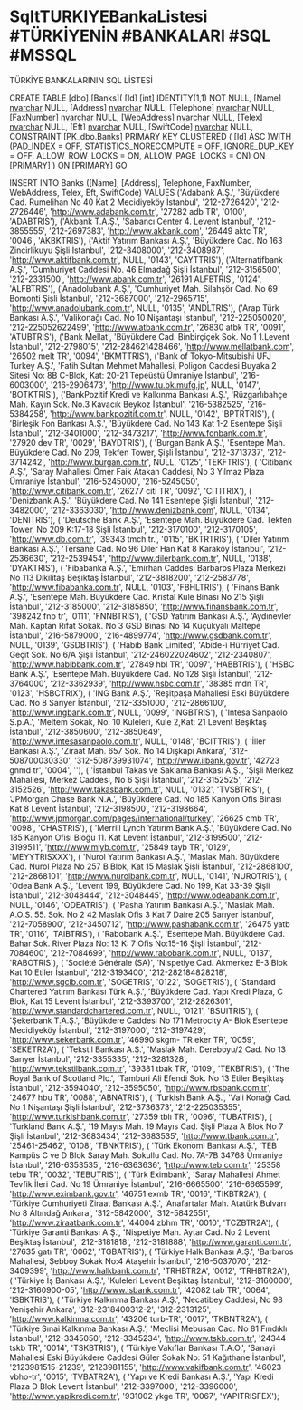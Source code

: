 # SqltTURKIYEBankaListesi #TÜRKİYENİN #BANKALARI #SQL #MSSQL
TÜRKİYE BANKALARININ  SQL LİSTESİ 



CREATE TABLE [dbo].[Banks](
	[Id] [int] IDENTITY(1,1) NOT NULL,
	[Name] [nvarchar](150) NULL,
	[Address] [nvarchar](250) NULL,
	[Telephone] [nvarchar](16) NULL,
	[FaxNumber] [nvarchar](16) NULL,
	[WebAddress] [nvarchar](64) NULL,
	[Telex] [nvarchar](34) NULL,
	[Eft] [nvarchar](4) NULL,
	[SwiftCode] [nvarchar](16) NULL,
 CONSTRAINT [PK_dbo.Banks] PRIMARY KEY CLUSTERED 
(
	[Id] ASC
)WITH (PAD_INDEX = OFF, STATISTICS_NORECOMPUTE = OFF, IGNORE_DUP_KEY = OFF, ALLOW_ROW_LOCKS = ON, ALLOW_PAGE_LOCKS = ON) ON [PRIMARY]
) ON [PRIMARY]
GO


INSERT INTO Banks ([Name], [Address], Telephone, FaxNumber, WebAddress, Telex, Eft, SwiftCode) VALUES
('Adabank A.Ş.', 'Büyükdere Cad. Rumelihan No 40 Kat 2 Mecidiyeköy İstanbul', '212-2726420', '212-2726446', 'http://www.adabank.com.tr', '27282 adb TR', '0100', 'ADABTRIS'),
('Akbank T.A.Ş.', 'Sabancı Center 4. Levent İstanbul', '212-3855555', '212-2697383', 'http://www.akbank.com', '26449 aktc TR', '0046', 'AKBKTRIS'),
('Aktif Yatırım Bankası A.Ş.', 'Büyükdere Cad. No 163 Zincirlikuyu Şişli İstanbul', '212-3408000', '212-3408987', 'http://www.aktifbank.com.tr', NULL, '0143', 'CAYTTRIS'),
('Alternatifbank A.Ş.', 'Cumhuriyet Caddesi No. 46 Elmadağ Şişli İstanbul', '212-3156500', '212-2331500', 'http://www.abank.com.tr', '26191 ALFBTRIS', '0124', 'ALFBTRIS'),
('Anadolubank A.Ş.', 'Cumhuriyet Mah. Silahşör Cad. No 69 Bomonti Şişli İstanbul', '212-3687000', '212-2965715', 'http://www.anadolubank.com.tr', NULL, '0135', 'ANDLTRIS'),
('Arap Türk Bankası A.Ş.', 'Valikonağı Cad. No 10 Nişantaşı İstanbul', '212-225050020', '212-225052622499', 'http://www.atbank.com.tr', '26830 atbk TR', '0091', 'ATUBTRIS'),
('Bank Mellat', 'Büyükdere Cad. Binbirçiçek Sok. No 1 1.Levent İstanbul', '212-2798015', '212-284621428466', 'http://www.mellatbank.com', '26502 melt TR', '0094', 'BKMTTRIS'),
('Bank of Tokyo-Mitsubishi UFJ Turkey A.Ş.', 'Fatih Sultan Mehmet Mahallesi, Poligon Caddesi Buyaka 2 Sitesi No: 8B C-Blok, Kat: 20-21 Tepeüstü Ümraniye İstanbul', '216-6003000', '216-2906473', 'http://www.tu.bk.mufg.jp', NULL, '0147', 'BOTKTRIS'),
('BankPozitif Kredi ve Kalkınma Bankası A.Ş.', 'Rüzgarlıbahçe Mah. Kayın Sok. No.3 Kavacık Beykoz İstanbul', '216-5382525', '216-5384258', 'http://www.bankpozitif.com.tr', NULL, '0142', 'BPTRTRIS'),
( 'Birleşik Fon Bankası A.Ş.', 'Büyükdere Cad. No 143 Kat 1-2 Esentepe Şişli İstanbul', '212-3401000', '212-3473217', 'http://www.fonbank.com.tr', '27920 dev TR', '0029', 'BAYDTRIS'),
( 'Burgan Bank A.Ş.', 'Esentepe Mah. Büyükdere Cad. No 209, Tekfen Tower, Şişli İstanbul', '212-3713737', '212-3714242', 'http://www.burgan.com.tr', NULL, '0125', 'TEKFTRIS'),
( 'Citibank A.Ş.', 'Saray Mahallesi Ömer Faik Atakan Caddesi, No 3 Yılmaz Plaza Ümraniye İstanbul', '216-5245000', '216-5245050', 'http://www.citibank.com.tr', '26277 citi TR', '0092', 'CITITRIX'),
( 'Denizbank A.Ş.', 'Büyükdere Cad. No 141 Esentepe Şişli İstanbul', '212-3482000', '212-3363030', 'http://www.denizbank.com', NULL, '0134', 'DENITRIS'),
( 'Deutsche Bank A.Ş.', 'Esentepe Mah. Büyükdere Cad. Tekfen Tower, No 209 K:17-18 Şişli İstanbul', '212-3170100', '212-3170105', 'http://www.db.com.tr', '39343 tmch tr.', '0115', 'BKTRTRIS'),
( 'Diler Yatırım Bankası A.Ş.', 'Tersane Cad. No 96 Diler Han Kat 8 Karaköy İstanbul', '212-2536630', '212-2539454', 'http://www.dilerbank.com.tr', NULL, '0138', 'DYAKTRIS'),
( 'Fibabanka A.Ş.', 'Emirhan Caddesi Barbaros Plaza  Merkezi No 113 Dikilitaş  Beşiktaş İstanbul', '212-3818200', '212-2583778', 'http://www.fibabanka.com.tr', NULL, '0103', 'FBHLTRIS'),
( 'Finans Bank A.Ş.', 'Esentepe Mah. Büyükdere Cad. Kristal Kule Binası No 215 Şişli İstanbul', '212-3185000', '212-3185850', 'http://www.finansbank.com.tr', '398242 fnb tr', '0111', 'FNNBTRIS'),
( 'GSD Yatırım Bankası A.Ş.', 'Aydınevler Mah. Kaptan Rıfat Sokak. No 3 GSD Binası No 14 Küçükyalı  Maltepe İstanbul', '216-5879000', '216-4899774', 'http://www.gsdbank.com.tr', NULL, '0139', 'GSDBTRIS'),
( 'Habib Bank Limited', 'Abide-i Hürriyet Cad. Geçit Sok. No 6/A Şişli İstanbul', '212-246022024602', '212-2340807', 'http://www.habibbank.com.tr', '27849 hbl TR', '0097', 'HABBTRIS'),
( 'HSBC Bank A.Ş.', 'Esentepe Mah. Büyükdere Cad. No 128 Şişli İstanbul', '212-3764000', '212-3362939', 'http://www.hsbc.com.tr', '38385 mdn TR', '0123', 'HSBCTRIX'),
( 'ING Bank A.Ş.', 'Reşitpaşa Mahallesi Eski Büyükdere Cad. No 8 Sarıyer İstanbul', '212-3351000', '212-2866100', 'http://www.ingbank.com.tr', NULL, '0099', 'INGBTRIS'),
( 'Intesa Sanpaolo S.p.A.', 'Meltem Sokak, No: 10  Kuleleri, Kule 2,Kat: 21 Levent Beşiktaş İstanbul', '212-3850600', '212-3850649', 'http://www.intesasanpaolo.com.tr', NULL, '0148', 'BCITTRIS'),
( 'İller Bankası A.Ş.', 'Ziraat Mah. 657 Sok. No 14 Dışkapı Ankara', '312-508700030330', '312-508739931074', 'http://www.ilbank.gov.tr', '42723 gnmd tr', '0004', ''),
( 'İstanbul Takas ve Saklama Bankası A.Ş.', 'Şişli Merkez Mahallesi, Merkez Caddesi, No 6 Şişli İstanbul', '212-3152525', '212-3152526', 'http://www.takasbank.com.tr', NULL, '0132', 'TVSBTRIS'),
( 'JPMorgan Chase Bank N.A.', 'Büyükdere Cad. No 185 Kanyon Ofis Binası Kat 8 Levent İstanbul', '212-3198500', '212-3198664', 'http://www.jpmorgan.com/pages/international/turkey', '26625 cmb TR', '0098', 'CHASTRIS'),
( 'Merrill Lynch Yatırım Bank A.Ş.', 'Büyükdere Cad. No 185 Kanyon Ofisi Bloğu 11. Kat Levent İstanbul', '212-3199500', '212-3199511', 'http://www.mlyb.com.tr', '25849 tayb TR', '0129', 'MEYYTRISXXX'),
( 'Nurol Yatırım Bankası A.Ş.', 'Maslak Mah. Büyükdere Cad. Nurol Plaza No 257 B Blok, Kat 15 Maslak  Şişli İstanbul', '212-2868100', '212-2868101', 'http://www.nurolbank.com.tr', NULL, '0141', 'NUROTRIS'),
( 'Odea Bank A.Ş.', 'Levent 199, Büyükdere Cad. No 199, Kat 33-39 Şişli İstanbul', '212-3048444', '212-3048445', 'http://www.odeabank.com.tr', NULL, '0146', 'ODEATRIS'),
( 'Pasha Yatırım Bankası A.Ş.', 'Maslak Mah. A.O.S. 55. Sok. No 2 42 Maslak Ofis 3 Kat 7 Daire 205 Sarıyer İstanbul', '212-7058900', '212-3450712', 'http://www.pashabank.com.tr', '26475 yatb TR', '0116', 'TAIBTRIS'),
( 'Rabobank A.Ş.', 'Esentepe Mah. Büyükdere Cad. Bahar Sok. River Plaza No: 13 K: 7 Ofis No:15-16 Şişli İstanbul', '212-7084600', '212-7084699', 'http://www.rabobank.com.tr', NULL, '0137', 'RABOTRIS'),
( 'Société Générale (SA)', 'Nispetiye Cad. Akmerkez E-3 Blok Kat 10 Etiler İstanbul', '212-3193400', '212-282184828218', 'http://www.sgcib.com.tr', 'SOGETRIS', '0122', 'SOGETRIS'),
( 'Standard Chartered Yatırım Bankası Türk A.Ş.', 'Büyükdere Cad. Yapı Kredi Plaza, C Blok, Kat 15 Levent İstanbul', '212-3393700', '212-2826301', 'http://www.standardchartered.com.tr', NULL, '0121', 'BSUITRIS'),
( 'Şekerbank T.A.Ş.', 'Büyükdere Caddesi No 171 Metrocity A- Blok Esentepe  Mecidiyeköy İstanbul', '212-3197000', '212-3197429', 'http://www.sekerbank.com.tr', '46990 skgm- TR eker TR', '0059', 'SEKETR2A'),
( 'Tekstil Bankası A.Ş.', 'Maslak Mah. Dereboyu/2 Cad. No 13 Sarıyer İstanbul', '212-3355335', '212-3281328', 'http://www.tekstilbank.com.tr', '39381 tbak TR', '0109', 'TEKBTRIS'),
( 'The Royal Bank of Scotland Plc.', 'Tamburi Ali Efendi Sok. No 13 Etiler Beşiktaş İstanbul', '212-3594040', '212-3595050', 'http://www.rbsbank.com.tr', '24677 hbu TR', '0088', 'ABNATRIS'),
( 'Turkish Bank A.Ş.', 'Vali Konağı Cad. No 1 Nişantaşı Şişli İstanbul', '212-3736373', '212-225035355', 'http://www.turkishbank.com.tr', '27359 tblı TR', '0096', 'TUBATRIS'),
( 'Turkland Bank A.Ş.', '19 Mayıs Mah. 19 Mayıs Cad. Şişli Plaza A Blok No 7 Şişli İstanbul', '212-3683434', '212-3683535', 'http://www.tbank.com.tr', '25461-25462', '0108', 'TBNKTRIS'),
( 'Türk Ekonomi Bankası A.Ş.', 'TEB Kampüs C ve D Blok Saray Mah. Sokullu Cad. No. 7A-7B 34768 Ümraniye İstanbul', '216-6353535', '216-6363636', 'http://www.teb.com.tr', '25358 tebu TR', '0032', 'TEBUTRIS'),
( 'Türk Eximbank', 'Saray Mahallesi Ahmet Tevfik İleri Cad. No 19 Ümraniye İstanbul', '216-6665500', '216-6665599', 'http://www.eximbank.gov.tr', '46751 exmb TR', '0016', 'TIKBTR2A'),
( 'Türkiye Cumhuriyeti Ziraat Bankası A.Ş.', 'Anafartalar Mah. Atatürk Bulvarı No 8 Altındağ Ankara', '312-5842000', '312-5842551', 'http://www.ziraatbank.com.tr', '44004 zbhm TR', '0010', 'TCZBTR2A'),
( 'Türkiye Garanti Bankası A.Ş.', 'Nispetiye Mah. Aytar Cad. No 2 Levent Beşiktaş İstanbul', '212-3181818', '212-3181888', 'http://www.garanti.com.tr', '27635 gatı TR', '0062', 'TGBATRIS'),
( 'Türkiye Halk Bankası A.Ş.', 'Barbaros Mahallesi, Şebboy Sokak No:4 Ataşehir İstanbul', '216-5037070', '212-3409399', 'http://www.halkbank.com.tr', 'TRHBTR2A', '0012', 'TRHBTR2A'),
( 'Türkiye İş Bankası A.Ş.', 'Kuleleri Levent Beşiktaş İstanbul', '212-3160000', '212-3160900-05', 'http://www.isbank.com.tr', '42082 tab TR', '0064', 'ISBKTRIS'),
( 'Türkiye Kalkınma Bankası A.Ş.', 'Necatibey Caddesi, No 98 Yenişehir Ankara', '312-2318400312-2', '312-2313125', 'http://www.kalkinma.com.tr', '43206 turb-TR', '0017', 'TKBNTR2A'),
( 'Türkiye Sınai Kalkınma Bankası A.Ş.', 'Meclisi Mebusan Cad. No 81 Fındıklı İstanbul', '212-3345050', '212-3345234', 'http://www.tskb.com.tr', '24344 tskb TR', '0014', 'TSKBTRIS'),
( 'Türkiye Vakıflar Bankası T.A.O.', 'Sanayi Mahallesi Eski Büyükdere Caddesi Güler Sokak No: 51 Kağıthane İstanbul', '2123981515-21239', '2123981155', 'http://www.vakifbank.com.tr', '46023 vbho-tr', '0015', 'TVBATR2A'),
( 'Yapı ve Kredi Bankası A.Ş.', 'Yapı Kredi Plaza D Blok Levent İstanbul', '212-3397000', '212-3396000', 'http://www.yapikredi.com.tr', '931002 ykge TR', '0067', 'YAPITRISFEX');
